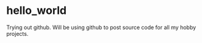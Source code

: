 # hello_world
Trying out github. Will be using github to post source code for all my hobby projects.
